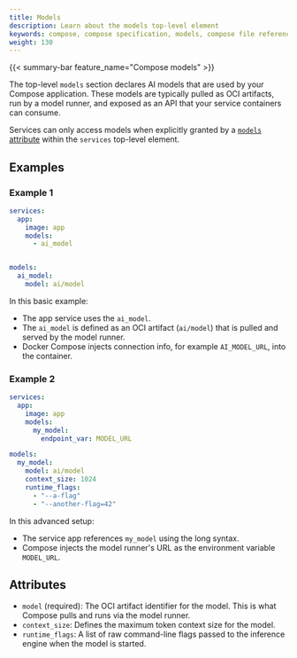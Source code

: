 ```yaml
---
title: Models
description: Learn about the models top-level element
keywords: compose, compose specification, models, compose file reference
weight: 130
---
```


{{< summary-bar feature_name="Compose models" >}}

The top-level `models` section declares AI models that are used by your Compose application. These models are typically pulled as OCI artifacts, run by a model runner, and exposed as an API that your service containers can consume.

Services can only access models when explicitly granted by a [`models` attribute](services.md#models) within the `services` top-level element.

## Examples

### Example 1

```yaml
services:
  app:
    image: app
    models:
      - ai_model


models:
  ai_model:
    model: ai/model
```

In this basic example:

 - The app service uses the `ai_model`.
 - The `ai_model` is defined as an OCI artifact (`ai/model`) that is pulled and served by the model runner.
 - Docker Compose injects connection info, for example `AI_MODEL_URL`, into the container. 

### Example 2

```yaml
services:
  app:
    image: app
    models:
      my_model:
        endpoint_var: MODEL_URL

models:
  my_model:
    model: ai/model
    context_size: 1024
    runtime_flags: 
      - "--a-flag"
      - "--another-flag=42"
```

In this advanced setup:

 - The service app references `my_model` using the long syntax.
 - Compose injects the model runner's URL as the environment variable `MODEL_URL`.

## Attributes

- `model` (required): The OCI artifact identifier for the model. This is what Compose pulls and runs via the model runner. 
- `context_size`: Defines the maximum token context size for the model.
- `runtime_flags`: A list of raw command-line flags passed to the inference engine when the model is started.